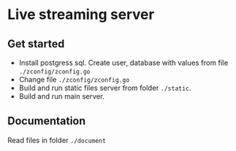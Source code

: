 # Live streaming server

## Get started
* Install postgress sql. Create user, database with values from file `./zconfig/zconfig.go`
* Change file `./zconfig/zconfig.go`
* Build and run static files server from folder `./static`.
* Build and run main server.

## Documentation
Read files in folder `./document`